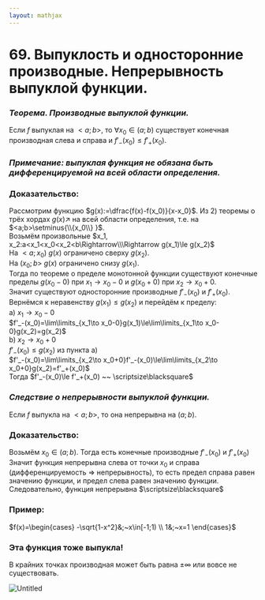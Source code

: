 ```yaml
---  
layout: mathjax  
---  
```

  
# 69. Выпуклость и односторонние производные. Непрерывность выпуклой функции.  
  
### *Теорема. Производные выпуклой функции.*  
Если $f$ выпуклая на $<a;b>$, то $\forall x_0\in(a;b)$ существует конечная производная слева и справа и $f'_-(x_0)\le f'_+(x_0)$.  
  
### *Примечание: выпуклая функция не обязана быть дифференцируемой на всей области определения.*  
  
### Доказательство:  
Рассмотрим функцию $g(x):=\dfrac{f(x)-f(x_0)}{x-x_0}$. Из $2)$ теоремы о трёх хордах $g(x)\nearrow$ на всей области определения, т.е. на $<a;b>\setminus{\\{x_0\\} }$.  
Возьмём произвольные $x_1, x_2:a<x_1<x_0<x_2<b\Rightarrow\\\Rightarrow g(x_1)\le g(x_2)$  
На $<a;x_0)~g(x)$ ограничено сверху $g(x_2)$.  
На $(x_0;b>~g(x)$ ограничено снизу $g(x_1)$.  
Тогда по теореме о пределе монотонной функции существуют конечные пределы $g(x_0-0)$ при $x_1\to x_0-0$ и $g(x_0+0)$ при $x_2\to x_0+0$.  
Значит существуют односторонние производные $f'_-(x_0)$ и $f'_+(x_0)$.  
Вернёмся к неравенству $g(x_1)\le g(x_2)$ и перейдём к пределу:  
a) $x_1\to x_0-0$  
$f'_-(x_0)=\lim\limits_{x_1\to x_0-0}g(x_1)\le\lim\limits_{x_1\to x_0-0}g(x_2)=g(x_2)$  
b) $x_2\to x_0+0$  
$f'_-(x_0)\le g(x_2)$ из пункта a)  
$f'_-(x_0)=\lim\limits_{x_2\to x_0+0}f'_-(x_0)\le\lim\limits_{x_2\to x_0+0}g(x_2)=f'_+(x_0)$  
Тогда $f'_-(x_0)\le f'_+(x_0) ~~ \scriptsize\blacksquare$  
  
### *Следствие о непрерывности выпуклой функции.*  
Если $f$ выпукла на $<a;b>$, то она непрерывна на $(a;b)$.  
  
### Доказательство:  
Возьмём $x_0\in(a;b)$. Тогда есть конечные производные $f'_-(x_0)$ и $f'_+(x_0)$  
Значит функция непрерывна слева от точки $x_0$ и справа (дифференцируемость $\Rightarrow$ непрерывность), то есть предел справа равен значению функции, и предел слева равен значению функции. Следовательно, функция непрерывна  $\scriptsize\blacksquare$  
  
### Пример:  
$f(x)=\begin{cases}  
-\sqrt{1-x^2}&;~x\in[-1;1)  
\\  
1&;~x=1  
\end{cases}$  
  
### Эта функция тоже выпукла!  
В крайних точках производная может быть равна $\pm\infty$ или вовсе не существовать.  
  
![Untitled](Untitled.png)  
